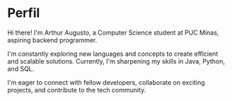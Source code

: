 # Perfil
Hi there! I'm Arthur Augusto, a Computer Science student at PUC Minas, aspiring backend programmer.

I'm constantly exploring new languages and concepts to create efficient and scalable solutions. Currently, I'm sharpening my skills in Java, Python, and SQL.

I'm eager to connect with fellow developers, collaborate on exciting projects, and contribute to the tech community.
